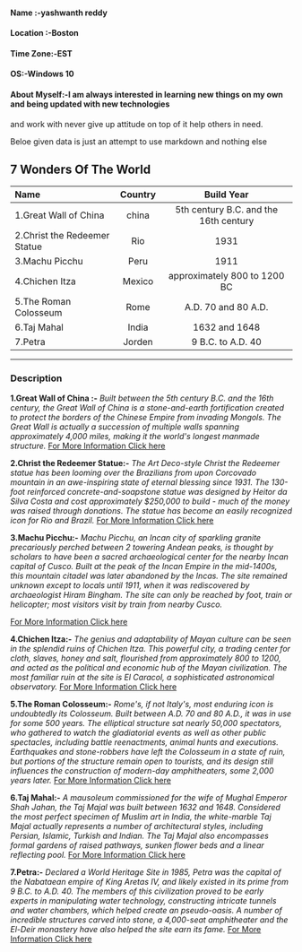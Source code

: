 #### Name :-yashwanth reddy
#### Location :-Boston
#### Time Zone:-EST
#### OS:-Windows 10
#### About Myself:-I am always interested in learning new things on my own and being updated with new technologies
and work with never give up attitude on top of it help others in need.

Beloe given data is just an attempt to use markdown and nothing else

## 7 Wonders Of The World

|Name | Country | Build Year  | 
|:--- |:----:| :----:|
|1.Great Wall of China   |  china | 5th century B.C. and the 16th century  |
|2.Christ the Redeemer Statue | Rio  | 1931 | 
|3.Machu Picchu | Peru |  1911 | 
|4.Chichen Itza | Mexico |  approximately 800 to 1200 BC | 
|5.The Roman Colosseum | Rome |  A.D. 70 and 80 A.D. | 
|6.Taj Mahal | India |  1632 and 1648 | 
|7.Petra  | Jorden |  9 B.C. to A.D. 40 |

-------

### Description
**1.Great Wall of China :-** *Built between the 5th century B.C. and the 16th century, the Great Wall of China is a stone-and-earth fortification created to protect the borders of the Chinese Empire from invading Mongols. The Great Wall is actually a succession of multiple walls spanning approximately 4,000 miles, making it the world's longest manmade structure.*
[For More Information Click here ](http://en.wikipedia.org/wiki/Great_Wall_of_China)

**2.Christ the Redeemer Statue:-** *The Art Deco-style Christ the Redeemer statue has been looming over the Brazilians from upon Corcovado mountain in an awe-inspiring state of eternal blessing since 1931. The 130-foot reinforced concrete-and-soapstone statue was designed by Heitor da Silva Costa and cost approximately $250,000 to build - much of the money was raised through donations. The statue has become an easily recognized icon for Rio and Brazil.*
[For More Information Click here ](https://en.wikipedia.org/wiki/Christ_the_Redeemer_(statue))

**3.Machu Picchu:-** *Machu Picchu, an Incan city of sparkling granite precariously perched between 2 towering Andean peaks, is thought by scholars to have been a sacred archaeological center for the nearby Incan capital of Cusco. Built at the peak of the Incan Empire in the mid-1400s, this mountain citadel was later abandoned by the Incas. The site remained unknown except to locals until 1911, when it was rediscovered by archaeologist Hiram Bingham. The site can only be reached by foot, train or helicopter; most visitors visit by train from nearby Cusco.*

[For More Information Click here ](https://en.wikipedia.org/wiki/Machu_Picchu)

**4.Chichen Itza:-** *The genius and adaptability of Mayan culture can be seen in the splendid ruins of Chichen Itza. This powerful city, a trading center for cloth, slaves, honey and salt, flourished from approximately 800 to 1200, and acted as the political and economic hub of the Mayan civilization. The most familiar ruin at the site is El Caracol, a sophisticated astronomical observatory.*
[For More Information Click here ](https://en.wikipedia.org/wiki/Chichen_Itza)

**5.The Roman Colosseum:-** *Rome's, if not Italy's, most enduring icon is undoubtedly its Colosseum. Built between A.D. 70 and 80 A.D., it was in use for some 500 years. The elliptical structure sat nearly 50,000 spectators, who gathered to watch the gladiatorial events as well as other public spectacles, including battle reenactments, animal hunts and executions. Earthquakes and stone-robbers have left the Colosseum in a state of ruin, but portions of the structure remain open to tourists, and its design still influences the construction of modern-day amphitheaters, some 2,000 years later.*
[For More Information Click here ](https://en.wikipedia.org/wiki/Colosseum)

**6.Taj Mahal:-** *A mausoleum commissioned for the wife of Mughal Emperor Shah Jahan, the Taj Majal was built between 1632 and 1648. Considered the most perfect specimen of Muslim art in India, the white-marble Taj Majal actually represents a number of architectural styles, including Persian, Islamic, Turkish and Indian. The Taj Majal also encompasses formal gardens of raised pathways, sunken flower beds and a linear reflecting pool.*
[For More Information Click here ](https://en.wikipedia.org/wiki/Taj_Mahal)

**7.Petra:-** *Declared a World Heritage Site in 1985, Petra was the capital of the Nabataean empire of King Aretas IV, and likely existed in its prime from 9 B.C. to A.D. 40. The members of this civilization proved to be early experts in manipulating water technology, constructing intricate tunnels and water chambers, which helped create an pseudo-oasis. A number of incredible structures carved into stone, a 4,000-seat amphitheater and the El-Deir monastery have also helped the site earn its fame.*
[For More Information Click here ](https://en.wikipedia.org/wiki/Petra)



